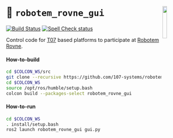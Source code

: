 <a href="https://107-systems.org/"><img align="right" src="https://raw.githubusercontent.com/107-systems/.github/main/logo/107-systems.png" width="15%"></a>
:floppy_disk: `robotem_rovne_gui`
=================================
[![Build Status](https://github.com/107-systems/robotem_rovne_gui/actions/workflows/ros2.yml/badge.svg)](https://github.com/107-systems/robotem_rovne_gui/actions/workflows/ros2.yml)
[![Spell Check status](https://github.com/107-systems/robotem_rovne_gui/actions/workflows/spell-check.yml/badge.svg)](https://github.com/107-systems/robotem_rovne_gui/actions/workflows/spell-check.yml)

Control code for [T07](https://github.com/107-systems/T07) based platforms to participate at [Robotem Rovne](https://ok1kpi.cz/registrace-na-robotem-rovne-2023-zacina-2/).

#### How-to-build
```bash
cd $COLCON_WS/src
git clone --recursive https://github.com/107-systems/robotem_rovne_gui
cd $COLCON_WS
source /opt/ros/humble/setup.bash
colcon build --packages-select robotem_rovne_gui
```

#### How-to-run
```bash
cd $COLCON_WS
. install/setup.bash
ros2 launch robotem_rovne_gui gui.py
```
